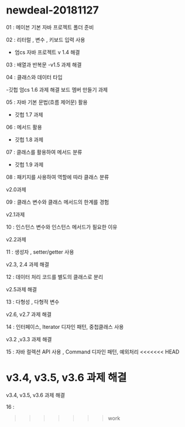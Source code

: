 # newdeal-20181127

01 : 메이븐 기본 자바 프로젝트 폴더 준비

02 : 리터럴 , 변수  , 키보드 입력 사용
 - 엄cs 자바 프로젝트 v 1.4 해결

03 : 배열과 반복문
 -v1.5 과제 해결
 
04 : 클래스와 데이터 타입

 -깃헙 엄cs 1.6 과제 해결 보드 멤버 만들기 과제

 05 : 자바 기본 문법(흐름 제어문) 활용

 - 깃헙 1.7 과제

 06 : 메서드 활용

 - 깃헙 1.8 과제

 07 : 클래스를 활용하여 메서드 분류

  - 깃헙 1.9 과제
  
 08 : 패키지를 사용하여 역할에 따라 클래스 분류

 v2.0과제

 09 : 클래스 변수와 클래스 메서드의 한계를 경험

 v2.1과제

 10 : 인스턴스 변수와 인스턴스 메서드가 필요한 이유

 v2.2과제

 11 : 생성자 , setter/getter 사용
 
 v2.3, 2.4 과제 해결

 12 : 데이터 처리 코드를 별도의 클래스로 분리

 v2.5과제 해결

 13 : 다형성 , 다형적 변수

 v2.6, v2.7 과제 해결

 14 : 인터페이스, Iterator 디자인 패턴, 중첩클래스 사용 

 v3.2 ,v3.3 과제 해결

 15 : 자바 컬렉션 API 사용 , Command 디자인 패턴, 예외처리
<<<<<<< HEAD
 
 v3.4, v3.5, v3.6 과제 해결
=======
 v3.4, v3.5, v3.6 과제 해결

 16 : 
>>>>>>> work
